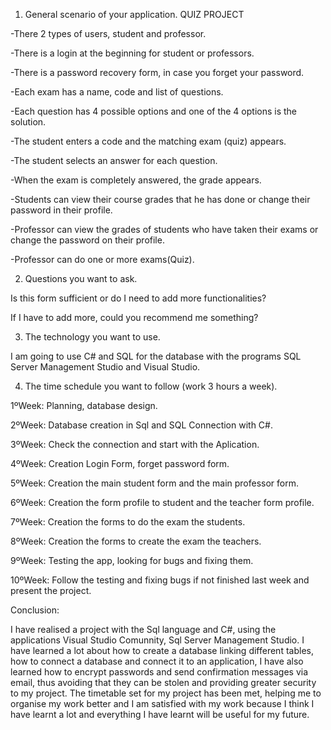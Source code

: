 1) General scenario of your application.
				QUIZ PROJECT

-There 2 types of users, student and professor.

-There is a login at the beginning for student or professors.

-There is a password recovery form, in case you forget your password.

-Each exam has a name, code and list of questions.

-Each question has 4 possible options and one of the 4 options is the solution.

-The student enters a code and the matching exam (quiz) appears.

-The student selects an answer for each question.

-When the exam is completely answered, the grade appears.

-Students can view their course grades that he has done or change their password in their profile.

-Professor can view the grades of students who have taken their exams or change the password on their profile.

-Professor can do one or more exams(Quiz).

2) Questions you want to ask.

Is this form sufficient or do I need to add more functionalities?

If I have to add more, could you recommend me something?

3) The technology you want to use.

I am going to use C# and SQL for the database with the programs SQL Server Management Studio and Visual Studio.

4) The time schedule you want to follow (work 3 hours a week).

1ºWeek: Planning, database design. 

2ºWeek: Database creation in Sql and SQL Connection with C#.

3ºWeek: Check the connection and start with the Aplication.

4ºWeek: Creation Login Form, forget password form.

5ºWeek: Creation the main student form and the main professor form.

6ºWeek: Creation the form profile to student and the teacher form profile.

7ºWeek: Creation the forms to do the exam the students.

8ºWeek: Creation the forms to create the exam the teachers.

9ºWeek: Testing the app, looking for bugs and fixing them.

10ºWeek: Follow the testing and fixing bugs if not finished last week and present the project.

Conclusion:

I have realised a project with the Sql language and C#, using the applications Visual Studio Comunnity, Sql Server Management Studio. I have learned a lot about how to create a database linking different tables, how to connect a database and connect it to an application, I have also learned how to encrypt passwords and send confirmation messages via email, thus avoiding that they can be stolen and providing greater security to my project. The timetable set for my project has been met, helping me to organise my work better and I am satisfied with my work because I think I have learnt a lot and everything I have learnt will be useful for my future.
